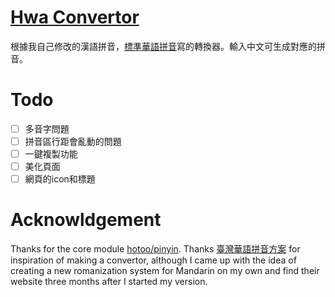 # [Hwa Convertor](https://phlinhng.github.io/hwa-convertor/)
根據我自己修改的漢語拼音，[標準華語拼音](https://github.com/phlinhng/hwa-pinyin)寫的轉換器。輸入中文可生成對應的拼音。

# Todo
- [ ] 多音字問題
- [ ] 拼音區行距會亂動的問題
- [ ] 一鍵複製功能
- [ ] 美化頁面
- [ ] 網頁的icon和標題

# Acknowldgement
Thanks for the core module [hotoo/pinyin](https://github.com/hotoo/pinyin). Thanks [臺灣華語拼音方案](https://pinyin.thl.tw/) for inspiration of making a convertor, although I came up with the idea of creating a new romanization system for Mandarin on my own and find their website three months after I started my version.

